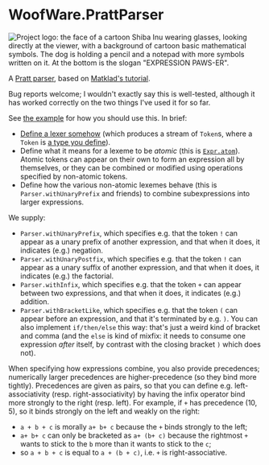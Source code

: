 # WoofWare.PrattParser

![Project logo: the face of a cartoon Shiba Inu wearing glasses, looking directly at the viewer, with a background of cartoon basic mathematical symbols. The dog is holding a pencil and a notepad with more symbols written on it. At the bottom is the slogan "EXPRESSION PAWS-ER".](./WoofWare.Myriad.Plugins/logo.png)

A [Pratt parser](https://langdev.stackexchange.com/q/3254/1025), based on [Matklad's tutorial](https://matklad.github.io/2020/04/13/simple-but-powerful-pratt-parsing.html).

Bug reports welcome; I wouldn't exactly say this is well-tested, although it has worked correctly on the two things I've used it for so far.

See [the example](PrattParser.Example/) for how you should use this.
In brief:

* [Define a lexer somehow](PrattParser.Example/Lexer.fs) (which produces a stream of `Token`s, where a `Token` is [a type you define](PrattParser.Example/Domain.fs)).
* Define what it means for a lexeme to be *atomic* (this is [`Expr.atom`](PrattParser.Example/Example.fs)). Atomic tokens can appear on their own to form an expression all by themselves, or they can be combined or modified using operations specified by non-atomic tokens.
* Define how the various non-atomic lexemes behave (this is `Parser.withUnaryPrefix` and friends) to combine subexpressions into larger expressions.

We supply:

* `Parser.withUnaryPrefix`, which specifies e.g. that the token `!` can appear as a unary prefix of another expression, and that when it does, it indicates (e.g.) negation.
* `Parser.withUnaryPostfix`, which specifies e.g. that the token `!` can appear as a unary suffix of another expression, and that when it does, it indicates (e.g.) the factorial.
* `Parser.withInfix`, which specifies e.g. that the token `+` can appear between two expressions, and that when it does, it indicates (e.g.) addition.
* `Parser.withBracketLike`, which specifies e.g. that the token `(` can appear before an expression, and that it's terminated by e.g. `)`. You can also implement `if/then/else` this way: that's just a weird kind of bracket and comma (and the `else` is kind of mixfix: it needs to consume one expression *after* itself, by contrast with the closing bracket `)` which does not).

When specifying how expressions combine, you also provide precedences; numerically larger precedences are higher-precedence (so they bind more tightly).
Precedences are given as pairs, so that you can define e.g. left-associativity (resp. right-associativity) by having the infix operator bind more strongly to the right (resp. left).
For example, if `+` has precedence (10, 5), so it binds strongly on the left and weakly on the right:

* `a + b + c` is morally `a+ b+ c` because the `+` binds strongly to the left;
* `a+ b+ c` can only be bracketed as `a+ (b+ c)` because the rightmost `+` wants to stick to the `b` more than it wants to stick to the `c`;
* so `a + b + c` is equal to `a + (b + c)`, i.e. `+` is right-associative.
